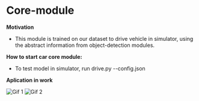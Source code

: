 # Core-module
**Motivation**
- This module is trained on our dataset to drive vehicle in simulator, using the abstract information from object-detection modules.

**How to start car core module:**
- To test model in simulator, run drive.py --config.json 

**Aplication in work**

![Gif 1](https://github.com/affinis-lab/core/blob/master/gifs/LeftTurn.gif)
![Gif 2](https://github.com/affinis-lab/core/blob/master/gifs/TrafficLight%2BCar.gif)
